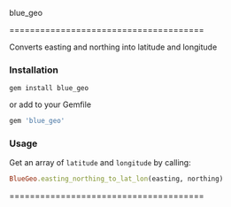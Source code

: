 blue_geo

======================================

Converts easting and northing into latitude and longitude

### Installation

```shell
gem install blue_geo
```

or add to your Gemfile

```ruby
gem 'blue_geo'
```

### Usage

Get an array of ```latitude``` and ```longitude``` by calling:

```ruby
BlueGeo.easting_northing_to_lat_lon(easting, northing)
```


======================================
